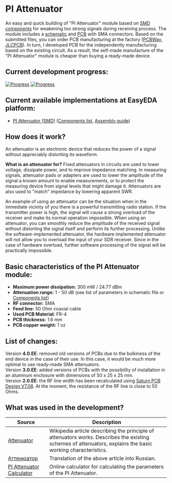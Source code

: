 # PI Attenuator

An easy and quick building of "PI Attenuator" module based on [SMD components](./SMD/EasyEDA) for weakening too strong signals during receiving process. The module includes a [schematic](./SMD/Schematics) and [PCB](./SMD/Gerbers) with SMA connectors. Based on the submitted files, you can order PCB manufacturing at the factory ([PCBWay], [JLCPCB]). In turn, I developed PCB for the independently manufacturing based on the existing circuit. As a result, the self-made manufacture of the "PI Attenuator" module is cheaper than buying a ready-made device.

## Current development progress:
[![Progress](https://img.shields.io/badge/PI%20Attenuator%20%28SMD%29-tested-green.svg)](https://easyeda.com/IgrikXD/PI-Attenuator-SMD) [![Progress](https://img.shields.io/badge/version-4.0.EE-blue.svg)](./SMD/EasyEDA)  

## Current available implementations at EasyEDA platform:
- [PI Attenuator (SMD)] ([Components list](./SMD/Components%20list.md), [Assembly guide](./SMD/Assembly%20guide.md))

## How does it work?
An attenuator is an electronic device that reduces the power of a signal without appreciably distorting its waveform.

**What is an attenuator for?**
Fixed attenuators in circuits are used to lower voltage, dissipate power, and to improve impedance matching. In measuring signals, attenuator pads or adapters are used to lower the amplitude of the signal a known amount to enable measurements, or to protect the measuring device from signal levels that might damage it. Attenuators are also used to "match" impedance by lowering apparent SWR.

An example of using an attenuator can be the situation when in the immediate vicinity of you there is a powerful transmitting radio station. If the transmitter power is high, the signal will cause a strong overload of the receiver and make its normal operation impossible. When using an attenuator, you can smoothly reduce the amplitude of the received signal without distorting the signal itself and perform its further processing. Unlike the software-implemented attenuator, the hardware implemented attenuator will not allow you to overload the input of your SDR receiver. Since in the case of hardware overload, further software processing of the signal will be practically impossible.

## Basic characteristics of the PI Attenuator module:

- **Maximum power dissipation:** 300 mW / 24.77 dBm
- **Attenuation range:** 1 - 50 dB (see list of parameters in schematic file or [Components list](./SMD/Components%20list.md))
- **RF connector:** SMA
- **Feed line:** 50 Ohm coaxial cable
- **Used PCB Material:** FR-4
- **PCB thickness:** 1.6 mm
- **PCB copper weight:** 1 oz

## List of changes:
Version **4.0.EE**: removed old versions of PCBs due to the bulkiness of the end device in the case of their use. In this case, it would be much more optimal to use ready-made SMA attenuators.  
Version **3.0.EE**: added versions of PCBs with the possibility of installation in an aluminum enclosure with dimensions of 50 x 25 x 25 mm.  
Version **2.0.EE**: the RF line width has been recalculated using [Saturn PCB Design V7.08](http://www.saturnpcb.com/pcb_toolkit/). At the moment, the resistance of the RF line is close to 50 Ohms.

## What was used in the development?
| Source | Description |
| ------ | ----------- |
| [Attenuator] | Wikipedia article describing the principle of attenuators works. Describes the existing schemes of attenuators, explains the basic working characteristics. |
| [Аттенюатор] | Translation of the above article into Russian. |
| [PI Attenuator Calculator] | Online calculator for calculating the parameters of the PI Attenuator. |

[PCBWay]: <https://www.pcbway.com/>
[JLCPCB]: <https://jlcpcb.com/>
[PI Attenuator (SMD)]: <https://easyeda.com/IgrikXD/PI-Attenuator-SMD>
[Attenuator]: <https://en.wikipedia.org/wiki/Attenuator_(electronics)>
[Аттенюатор]: <https://ru.wikipedia.org/wiki/%D0%90%D1%82%D1%82%D0%B5%D0%BD%D1%8E%D0%B0%D1%82%D0%BE%D1%80>
[PI Attenuator Calculator]: <http://www.leleivre.com/rf_pipad.html>

